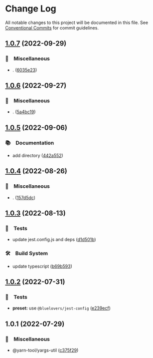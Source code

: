 # Change Log

All notable changes to this project will be documented in this file.
See [Conventional Commits](https://conventionalcommits.org) for commit guidelines.

## [1.0.7](https://github.com/bluelovers/ws-yarn-workspaces/compare/@yarn-tool/yargs-util@1.0.6...@yarn-tool/yargs-util@1.0.7) (2022-09-29)



### 🔖　Miscellaneous

* . ([6035e23](https://github.com/bluelovers/ws-yarn-workspaces/commit/6035e2399f4f5a5f5e5ac56309b6dc37ffe91389))



## [1.0.6](https://github.com/bluelovers/ws-yarn-workspaces/compare/@yarn-tool/yargs-util@1.0.5...@yarn-tool/yargs-util@1.0.6) (2022-09-27)



### 🔖　Miscellaneous

* . ([5a4bc19](https://github.com/bluelovers/ws-yarn-workspaces/commit/5a4bc19a0a279a49e752d776279165e14c402427))



## [1.0.5](https://github.com/bluelovers/ws-yarn-workspaces/compare/@yarn-tool/yargs-util@1.0.4...@yarn-tool/yargs-util@1.0.5) (2022-09-06)



### 📚　Documentation

* add directory ([442a552](https://github.com/bluelovers/ws-yarn-workspaces/commit/442a55232619f7fe2b9bad6f8eccfffc4f8f47d2))



## [1.0.4](https://github.com/bluelovers/ws-yarn-workspaces/compare/@yarn-tool/yargs-util@1.0.3...@yarn-tool/yargs-util@1.0.4) (2022-08-26)



### 🔖　Miscellaneous

* . ([157d5dc](https://github.com/bluelovers/ws-yarn-workspaces/commit/157d5dc8959261d9326f6e633987182898ae9670))



## [1.0.3](https://github.com/bluelovers/ws-yarn-workspaces/compare/@yarn-tool/yargs-util@1.0.2...@yarn-tool/yargs-util@1.0.3) (2022-08-13)


### 🚨　Tests

* update jest.config.js and deps ([d1d501b](https://github.com/bluelovers/ws-yarn-workspaces/commit/d1d501ba059130bd8f90e6eaa266084110698011))


### 🛠　Build System

* update typescript ([b69b593](https://github.com/bluelovers/ws-yarn-workspaces/commit/b69b593d511d9d4e246513dc1d69721150b9cfe8))





## [1.0.2](https://github.com/bluelovers/ws-yarn-workspaces/compare/@yarn-tool/yargs-util@1.0.1...@yarn-tool/yargs-util@1.0.2) (2022-07-31)


### 🚨　Tests

* **preset:** use `@bluelovers/jest-config` ([e239ecf](https://github.com/bluelovers/ws-yarn-workspaces/commit/e239ecf606d82930c6036ec1241bf3b4a1095423))





## 1.0.1 (2022-07-29)


### 🔖　Miscellaneous

* @yarn-tool/yargs-util ([c375f29](https://github.com/bluelovers/ws-yarn-workspaces/commit/c375f29128652a2a02279e014c421ac49f1c0518))
